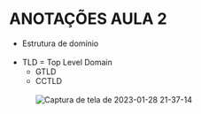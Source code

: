 # ANOTAÇÕES AULA 2

* Estrutura de domínio
<br/><br/>
* TLD = Top Level Domain
    * GTLD
    * CCTLD
<br/><br/>
![Captura de tela de 2023-01-28 21-37-14](https://user-images.githubusercontent.com/94874934/215297602-d30773a4-7650-4034-9df0-8eca0922f52a.png)
